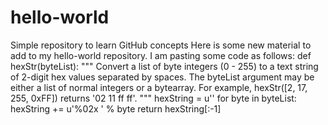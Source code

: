 # hello-world
Simple repository to learn GitHub concepts
Here is some new material to add to my hello-world repository.
I am pasting some code as follows:
def hexStr(byteList):
    """
    Convert a list of byte integers (0 - 255) to a text string of 2-digit
    hex values separated by spaces.  The byteList argument may be either a
    list of normal integers or a bytearray.  For example,
    hexStr([2, 17, 255, 0xFF]) returns '02 11 ff ff'.
    """
    hexString = u''
    for byte in byteList:
        hexString += u'%02x ' % byte
    return hexString[:-1]
